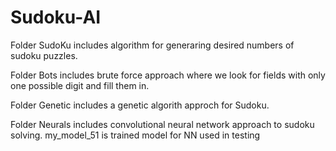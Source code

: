 # Sudoku-AI

Folder SudoKu includes algorithm for generaring desired numbers of sudoku puzzles.

Folder Bots includes brute force approach where we look for fields with only one possible digit and fill them in.

Folder Genetic includes a genetic algorith approch for Sudoku.

Folder Neurals includes convolutional neural network approach to sudoku solving.
my_model_51 is trained model for NN used in testing
